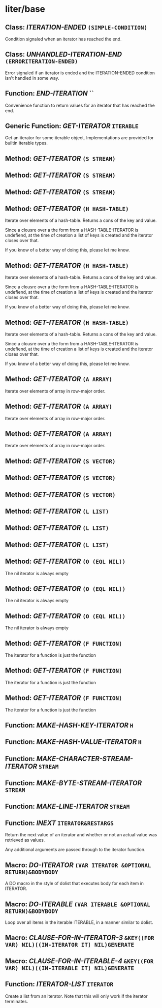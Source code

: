 # liter/base

## Class: _ITERATION-ENDED_ `(SIMPLE-CONDITION)`

Condition signaled when an iterator has reached the end.


## Class: _UNHANDLED-ITERATION-END_ `(ERRORITERATION-ENDED)`

Error signaled if an iterator is ended and the ITERATION-ENDED
condition isn't handled in some way.


## Function: _END-ITERATION_ ``
Convenience function to return values for an iterator that has reached the end.


## Generic Function: _GET-ITERATOR_ `ITERABLE`
Get an iterator for some iterable object. Implementations are provided
for builtin iterable types.


## Method: _GET-ITERATOR_ `(S STREAM)`



## Method: _GET-ITERATOR_ `(S STREAM)`



## Method: _GET-ITERATOR_ `(S STREAM)`



## Method: _GET-ITERATOR_ `(H HASH-TABLE)`
Iterate over elements of a hash-table. Returns a cons of the key and value.

Since a clousre over a the form from a HASH-TABLE-ITERATOR is undefiend, at the time
of creation a list of keys is created and the iterator closes over that.

If you know of a better way of doing this, please let me know.


## Method: _GET-ITERATOR_ `(H HASH-TABLE)`
Iterate over elements of a hash-table. Returns a cons of the key and value.

Since a clousre over a the form from a HASH-TABLE-ITERATOR is undefiend, at the time
of creation a list of keys is created and the iterator closes over that.

If you know of a better way of doing this, please let me know.


## Method: _GET-ITERATOR_ `(H HASH-TABLE)`
Iterate over elements of a hash-table. Returns a cons of the key and value.

Since a clousre over a the form from a HASH-TABLE-ITERATOR is undefiend, at the time
of creation a list of keys is created and the iterator closes over that.

If you know of a better way of doing this, please let me know.


## Method: _GET-ITERATOR_ `(A ARRAY)`
Iterate over elements of array in row-major order.


## Method: _GET-ITERATOR_ `(A ARRAY)`
Iterate over elements of array in row-major order.


## Method: _GET-ITERATOR_ `(A ARRAY)`
Iterate over elements of array in row-major order.


## Method: _GET-ITERATOR_ `(S VECTOR)`



## Method: _GET-ITERATOR_ `(S VECTOR)`



## Method: _GET-ITERATOR_ `(S VECTOR)`



## Method: _GET-ITERATOR_ `(L LIST)`



## Method: _GET-ITERATOR_ `(L LIST)`



## Method: _GET-ITERATOR_ `(L LIST)`



## Method: _GET-ITERATOR_ `(O (EQL NIL))`
The nil iterator is always empty


## Method: _GET-ITERATOR_ `(O (EQL NIL))`
The nil iterator is always empty


## Method: _GET-ITERATOR_ `(O (EQL NIL))`
The nil iterator is always empty


## Method: _GET-ITERATOR_ `(F FUNCTION)`
The iterator for a function is just the function


## Method: _GET-ITERATOR_ `(F FUNCTION)`
The iterator for a function is just the function


## Method: _GET-ITERATOR_ `(F FUNCTION)`
The iterator for a function is just the function


## Function: _MAKE-HASH-KEY-ITERATOR_ `H`



## Function: _MAKE-HASH-VALUE-ITERATOR_ `H`



## Function: _MAKE-CHARACTER-STREAM-ITERATOR_ `STREAM`



## Function: _MAKE-BYTE-STREAM-ITERATOR_ `STREAM`



## Function: _MAKE-LINE-ITERATOR_ `STREAM`



## Function: _INEXT_ `ITERATOR&RESTARGS`
Return the next value of an iterator and whether or not an actual value was
retrieved as values.

Any additional arguments are passed through to the iterator function.


## Macro: _DO-ITERATOR_ `(VAR ITERATOR &OPTIONAL RETURN)&BODYBODY`
A DO macro in the style of dolist that executes body for each
item in ITERATOR.


## Macro: _DO-ITERABLE_ `(VAR ITERABLE &OPTIONAL RETURN)&BODYBODY`
Loop over all items in the iterable ITERABLE, in a manner similar to dolist.


## Macro: _CLAUSE-FOR-IN-ITERATOR-3_ `&KEY((FOR VAR) NIL)((IN-ITERATOR IT) NIL)GENERATE`



## Macro: _CLAUSE-FOR-IN-ITERABLE-4_ `&KEY((FOR VAR) NIL)((IN-ITERABLE IT) NIL)GENERATE`



## Function: _ITERATOR-LIST_ `ITERATOR`
Create a list from an iterator. Note that this will only work
if the iterator terminates.

